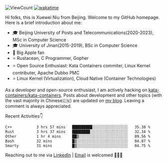 ![ViewCount](https://views.whatilearened.today/views/github/<justxuewei>/<justxuewei>.svg) [![wakatime](https://wakatime.com/badge/user/018eae19-2c35-4919-be43-56bc26b446d9.svg)](https://wakatime.com/@018eae19-2c35-4919-be43-56bc26b446d9)

Hi folks, this is Xuewei Niu from Beijing. Welcome to my GitHub homepage.
Here is a brief introduction about me:

- 🎓 Beijing University of Posts and Telecommunications(2020-2023), MSc in Computer Science
- 🎓 University of Jinan(2015-2019), BSc in Computer Science
- 📱 Big Apple fan
- ⭐️ Rustacean, C Programmer, Gopher
- ⭐️ Open Source Enthusiast: Kata Containers commiter, Linux Kernel contributer, Apache Dubbo PMC
- ⭐ Linux Kernel (Virtualization), Cloud Native (Container Technologies)

As a developer and open-source enthusiast, I am actively hacking on
[kata-containers/kata-containers](https://github.com/kata-containers/kata-containers). Posts about development and other topics
(with the vast majority in Chinese🇨🇳) are updated on [my blog](https://nxw.name). Leaving a
comment is always appreciated.

Recent Activities👇

<!--START_SECTION:waka-->

```txt
C++           3 hrs 57 mins   █████████░░░░░░░░░░░░░░░░   35.38 %
Rust          3 hrs 37 mins   ████████░░░░░░░░░░░░░░░░░   32.34 %
Other         1 hr 4 mins     ██▒░░░░░░░░░░░░░░░░░░░░░░   09.56 %
Bash          32 mins         █▒░░░░░░░░░░░░░░░░░░░░░░░   04.87 %
Smarty        31 mins         █▒░░░░░░░░░░░░░░░░░░░░░░░   04.75 %
```

<!--END_SECTION:waka-->

Reaching out to me via [LinkedIn](https://www.linkedin.com/in/justxuewei) | [Email](mailto:justxuewei@apache.org) is welcomed 🤟🤟🤟
